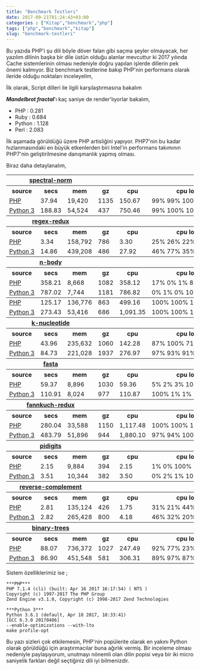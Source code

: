 ```yaml
---
title: "Benchmark Testleri"
date: 2017-09-21T01:24:43+03:00
categories : ["Kitap","benchmark","php"]
tags: ["php","benchmark","kitap"]
slug: "benchmark-testleri"
---
```


Bu yazıda PHP'i şu dili böyle döver falan gibi saçma şeyler olmayacak, her yazılım dilinin başka bir dile üstün olduğu alanlar mevcuttur ki 2017 yılında Cache sistemlerinin olması nedeniyle doğru yapılan işlerde dillerin pek önemi kalmıyor. Biz benchmark testlerine bakıp PHP'nin performans olarak ileride olduğu noktaları inceleyelim,

İlk olarak, Script dilleri ile ilgili karşılaştırmasına bakalım

***Mandelbrot fractal***'ı kaç saniye de render'lıyorlar bakalım,

* PHP : 0.281
* Ruby : 0.684
* Python : 1.128
* Perl : 2.083

İlk aşamada görüldüğü üzere PHP artisliğini yapıyor. PHP7'nin bu kadar hızlanmasındaki en büyük etkenlerden biri Intel'in performans takımının PHP7'nin geliştirilmesine danışmanlık yapmış olması.

Biraz daha detaylanalım,

<table>
      <tbody>
      <tr>
        <th colspan="3"><a href="https://benchmarksgame.alioth.debian.org/u64q/spectralnorm.html"><span>spectral-norm</span></a>
        </th><th colspan="3">
      </th></tr><tr>
        <th>source
        </th><th>secs
        </th><th>mem
        </th><th>gz
        </th><th>cpu
        </th><th>cpu load
      </th></tr><tr>
        <td><a href="https://benchmarksgame.alioth.debian.org/u64q/program.php?test=spectralnorm&amp;lang=php&amp;id=1"><span>PHP</span></a>
        </td><td class="best">37.94
        </td><td>19,420
        </td><td>1135
        </td><td>150.67
        </td><td class="message">99%&nbsp;99%&nbsp;100%&nbsp;99%
      </td></tr><tr>
        <td><a href="https://benchmarksgame.alioth.debian.org/u64q/program.php?test=spectralnorm&amp;lang=python3&amp;id=5"><span>Python&nbsp;3</span></a>
        </td><td>188.83
        </td><td>54,524
        </td><td>437
        </td><td>750.46
        </td><td class="message">99%&nbsp;100%&nbsp;100%&nbsp;99%
      </td></tr></tbody><tbody>
      <tr>
        <th colspan="3"><a href="https://benchmarksgame.alioth.debian.org/u64q/regexredux.html"><span>regex-redux</span></a>
        </th><th colspan="3">
      </th></tr><tr>
        <th>source
        </th><th>secs
        </th><th>mem
        </th><th>gz
        </th><th>cpu
        </th><th>cpu load
      </th></tr><tr>
        <td><a href="https://benchmarksgame.alioth.debian.org/u64q/program.php?test=regexredux&amp;lang=php&amp;id=1"><span>PHP</span></a>
        </td><td class="best">3.34
        </td><td>158,792
        </td><td>786
        </td><td>3.30
        </td><td class="message">25%&nbsp;26%&nbsp;22%&nbsp;92%
      </td></tr><tr>
        <td><a href="https://benchmarksgame.alioth.debian.org/u64q/program.php?test=regexredux&amp;lang=python3&amp;id=1"><span>Python&nbsp;3</span></a>
        </td><td>14.86
        </td><td>439,208
        </td><td>486
        </td><td>27.92
        </td><td class="message">46%&nbsp;77%&nbsp;35%&nbsp;31%
      </td></tr></tbody><tbody>
      <tr>
        <th colspan="3"><a href="https://benchmarksgame.alioth.debian.org/u64q/nbody.html"><span>n-body</span></a>
        </th><th colspan="3">
      </th></tr><tr>
        <th>source
        </th><th>secs
        </th><th>mem
        </th><th>gz
        </th><th>cpu
        </th><th>cpu load
      </th></tr><tr>
        <td><a href="https://benchmarksgame.alioth.debian.org/u64q/program.php?test=nbody&amp;lang=php&amp;id=3"><span>PHP</span></a>
        </td><td class="best">358.21
        </td><td>8,668
        </td><td>1082
        </td><td>358.12
        </td><td class="message">17%&nbsp;0%&nbsp;1%&nbsp;83%
      </td></tr><tr>
        <td><a href="https://benchmarksgame.alioth.debian.org/u64q/program.php?test=nbody&amp;lang=python3&amp;id=1"><span>Python&nbsp;3</span></a>
        </td><td>787.02
        </td><td>7,744
        </td><td>1181
        </td><td>786.82
        </td><td class="message">0%&nbsp;1%&nbsp;0%&nbsp;100%
      </td></tr></tbody><tbody>
     <tr>
        <td><a href="https://benchmarksgame.alioth.debian.org/u64q/program.php?test=mandelbrot&amp;lang=php&amp;id=3"><span>PHP</span></a>
        </td><td class="best">125.17
        </td><td>136,776
        </td><td>863
        </td><td>499.16
        </td><td class="message">100%&nbsp;100%&nbsp;100%&nbsp;100%
      </td></tr><tr>
        <td><a href="https://benchmarksgame.alioth.debian.org/u64q/program.php?test=mandelbrot&amp;lang=python3&amp;id=7"><span>Python&nbsp;3</span></a>
        </td><td>273.43
        </td><td>53,416
        </td><td>686
        </td><td>1,091.35
        </td><td class="message">100%&nbsp;100%&nbsp;100%&nbsp;100%
      </td></tr></tbody><tbody>
      <tr>
        <th colspan="3"><a href="https://benchmarksgame.alioth.debian.org/u64q/knucleotide.html"><span>k-nucleotide</span></a>
        </th><th colspan="3">
      </th></tr><tr>
        <th>source
        </th><th>secs
        </th><th>mem
        </th><th>gz
        </th><th>cpu
        </th><th>cpu load
      </th></tr><tr>
        <td><a href="https://benchmarksgame.alioth.debian.org/u64q/program.php?test=knucleotide&amp;lang=php&amp;id=4"><span>PHP</span></a>
        </td><td class="best">43.96
        </td><td>235,632
        </td><td>1060
        </td><td>142.28
        </td><td class="message">87%&nbsp;100%&nbsp;71%&nbsp;72%
      </td></tr><tr>
        <td><a href="https://benchmarksgame.alioth.debian.org/u64q/program.php?test=knucleotide&amp;lang=python3&amp;id=3"><span>Python&nbsp;3</span></a>
        </td><td>84.73
        </td><td>221,028
        </td><td>1937
        </td><td>276.97
        </td><td class="message">97%&nbsp;93%&nbsp;91%&nbsp;91%
      </td></tr></tbody><tbody>
      <tr>
        <th colspan="3"><a href="https://benchmarksgame.alioth.debian.org/u64q/fasta.html"><span>fasta</span></a>
        </th><th colspan="3">
      </th></tr><tr>
        <th>source
        </th><th>secs
        </th><th>mem
        </th><th>gz
        </th><th>cpu
        </th><th>cpu load
      </th></tr><tr>
        <td><a href="https://benchmarksgame.alioth.debian.org/u64q/program.php?test=fasta&amp;lang=php&amp;id=3"><span>PHP</span></a>
        </td><td class="best">59.37
        </td><td>8,896
        </td><td>1030
        </td><td>59.36
        </td><td class="message">5%&nbsp;2%&nbsp;3%&nbsp;100%
      </td></tr><tr>
        <td><a href="https://benchmarksgame.alioth.debian.org/u64q/program.php?test=fasta&amp;lang=python3&amp;id=3"><span>Python&nbsp;3</span></a>
        </td><td>110.91
        </td><td>8,024
        </td><td>977
        </td><td>110.87
        </td><td class="message">100%&nbsp;1%&nbsp;1%&nbsp;1%
      </td></tr></tbody><tbody>
      <tr>
        <th colspan="3"><a href="https://benchmarksgame.alioth.debian.org/u64q/fannkuchredux.html"><span>fannkuch-redux</span></a>
        </th><th colspan="3">
      </th></tr><tr>
        <th>source
        </th><th>secs
        </th><th>mem
        </th><th>gz
        </th><th>cpu
        </th><th>cpu load
      </th></tr><tr>
        <td><a href="https://benchmarksgame.alioth.debian.org/u64q/program.php?test=fannkuchredux&amp;lang=php&amp;id=3"><span>PHP</span></a>
        </td><td class="best">280.04
        </td><td>33,588
        </td><td>1150
        </td><td>1,117.48
        </td><td class="message">100%&nbsp;100%&nbsp;100%&nbsp;100%
      </td></tr><tr>
        <td><a href="https://benchmarksgame.alioth.debian.org/u64q/program.php?test=fannkuchredux&amp;lang=python3&amp;id=4"><span>Python&nbsp;3</span></a>
        </td><td>483.79
        </td><td>51,896
        </td><td>944
        </td><td>1,880.10
        </td><td class="message">97%&nbsp;94%&nbsp;100%&nbsp;99%
      </td></tr></tbody><tbody>
      <tr>
        <th colspan="3"><a href="https://benchmarksgame.alioth.debian.org/u64q/pidigits.html"><span>pidigits</span></a>
        </th><th colspan="3">
      </th></tr><tr>
        <th>source
        </th><th>secs
        </th><th>mem
        </th><th>gz
        </th><th>cpu
        </th><th>cpu load
      </th></tr><tr>
        <td><a href="https://benchmarksgame.alioth.debian.org/u64q/program.php?test=pidigits&amp;lang=php&amp;id=5"><span>PHP</span></a>
        </td><td class="best">2.15
        </td><td>9,884
        </td><td>394
        </td><td>2.15
        </td><td class="message">1%&nbsp;0%&nbsp;100%&nbsp;1%
      </td></tr><tr>
        <td><a href="https://benchmarksgame.alioth.debian.org/u64q/program.php?test=pidigits&amp;lang=python3&amp;id=2"><span>Python&nbsp;3</span></a>
        </td><td>3.51
        </td><td>10,344
        </td><td>382
        </td><td>3.50
        </td><td class="message">0%&nbsp;2%&nbsp;1%&nbsp;100%
      </td></tr></tbody><tbody>
      <tr>
        <th colspan="3"><a href="https://benchmarksgame.alioth.debian.org/u64q/revcomp.html"><span>reverse-complement</span></a>
        </th><th colspan="3">
      </th></tr><tr>
        <th>source
        </th><th>secs
        </th><th>mem
        </th><th>gz
        </th><th>cpu
        </th><th>cpu load
      </th></tr><tr>
        <td><a href="https://benchmarksgame.alioth.debian.org/u64q/program.php?test=revcomp&amp;lang=php&amp;id=3"><span>PHP</span></a>
        </td><td class="best">2.81
        </td><td>135,124
        </td><td>426
        </td><td>1.75
        </td><td class="message">31%&nbsp;21%&nbsp;44%&nbsp;57%
      </td></tr><tr>
        <td><a href="https://benchmarksgame.alioth.debian.org/u64q/program.php?test=revcomp&amp;lang=python3&amp;id=6"><span>Python&nbsp;3</span></a>
        </td><td>2.82
        </td><td>265,428
        </td><td>800
        </td><td>4.18
        </td><td class="message">46%&nbsp;32%&nbsp;20%&nbsp;54%
      </td></tr></tbody><tbody>
      <tr>
        <th colspan="3"><a href="https://benchmarksgame.alioth.debian.org/u64q/binarytrees.html"><span>binary-trees</span></a>
        </th><th colspan="3">
      </th></tr><tr>
        <th>source
        </th><th>secs
        </th><th>mem
        </th><th>gz
        </th><th>cpu
        </th><th>cpu load
      </th></tr><tr>
        <td><a href="https://benchmarksgame.alioth.debian.org/u64q/program.php?test=binarytrees&amp;lang=php&amp;id=5"><span>PHP</span></a>
        </td><td>88.07
        </td><td>736,372
        </td><td>1027
        </td><td>247.49
        </td><td class="message">92%&nbsp;77%&nbsp;23%&nbsp;91%
      </td></tr><tr>
        <td><a href="https://benchmarksgame.alioth.debian.org/u64q/program.php?test=binarytrees&amp;lang=python3&amp;id=1"><span>Python&nbsp;3</span></a>
        </td><td>86.90
        </td><td>451,548
        </td><td>581
        </td><td>306.31
        </td><td class="message">89%&nbsp;97%&nbsp;87%&nbsp;89%
      </td></tr></tbody><tbody>
     </tbody></table>

Sistem özelliklerimiz ise ;

    ***PHP***
    PHP 7.1.4 (cli) (built: Apr 16 2017 16:17:54) ( NTS )
    Copyright (c) 1997-2017 The PHP Group
    Zend Engine v3.1.0, Copyright (c) 1998-2017 Zend Technologies

    ***Python 3***
    Python 3.6.1 (default, Apr 18 2017, 10:33:41)
    [GCC 6.3.0 20170406]
    --enable-optimizations --with-lto
    make profile-opt

Bu yazı sizleri çok etkilemesin, PHP'nin popülerite olarak en yakını Python olarak görüldüğü için araştırmacılar buna ağırlık vermiş. Bir inceleme olması nedeniyle paylaşıyorum, unutmayı nönemli olan dilin popisi veya bir iki micro saniyelik farkları değil seçtiğiniz dili iyi bilmenizdir.